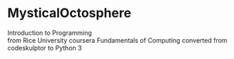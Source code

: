 # MysticalOctosphere
Introduction to Programming<br>
from Rice University coursera Fundamentals of Computing
converted from codeskulptor to Python 3
